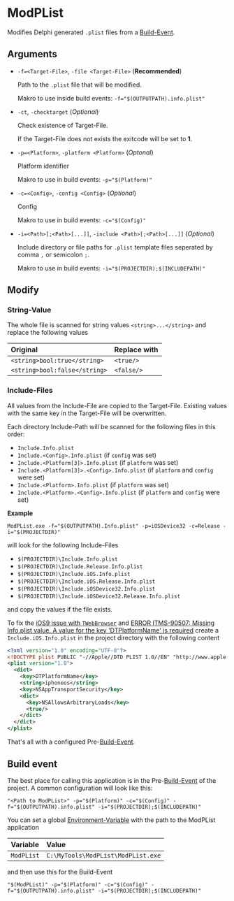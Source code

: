 # ModPList

Modifies Delphi generated `.plist` files from a [Build-Event].

## Arguments

- `-f=<Target-File>`, `-file <Target-File>` (**Recommended**)

    Path to the `.plist` file that will be modified.

    Makro to use inside build events: `-f="$(OUTPUTPATH).info.plist"`

- `-ct`, `-checktarget` (*Optional*)

  Check existence of Target-File.

  If the Target-File does not exists the exitcode will be set to **1**.

- `-p=<Platform>`, `-platform <Platform>` (*Optonal*)

  Platform identifier

  Makro to use in build events: `-p="$(Platform)"`

- `-c=<Config>`, `-config <Config>` (*Optional*)

  Config

  Makro to use in build events: `-c="$(Config)"`

- `-i=<Path>[;<Path>[...]]`, `-include <Path>[;<Path>[...]]` (*Optional*)

  Include directory or file paths for `.plist` template files seperated by comma `,` or semicolon `;`.

  Makro to use in build events: `-i="$(PROJECTDIR);$(INCLUDEPATH)"`

## Modify

### String-Value

The whole file is scanned for string values `<string>...</string>` and replace the following values

Original | Replace with
:--- | :---
`<string>bool:true</string>` | `<true/>`
`<string>bool:false</string>` | `<false/>`

### Include-Files

All values from the Include-File are copied to the Target-File. Existing values with the same key in the Target-File will be overwritten.

Each directory Include-Path will be scanned for the following files in this order:

- `Include.Info.plist`
- `Include.<Config>.Info.plist` (if `config` was set)
- `Include.<Platform[3]>.Info.plist` (if `platform` was set)
- `Include.<Platform[3]>.<Config>.Info.plist` (if `platform` and `config` were set)
- `Include.<Platform>.Info.plist` (if `platform` was set)
- `Include.<Platform>.<Config>.Info.plist` (if `platform` and `config` were set)

**Example**

```
ModPList.exe -f="$(OUTPUTPATH).Info.plist" -p=iOSDevice32 -c=Release -i="$(PROJECTDIR)"
```

will look for the following Include-Files

- `$(PROJECTDIR)\Include.Info.plist`
- `$(PROJECTDIR)\Include.Release.Info.plist`
- `$(PROJECTDIR)\Include.iOS.Info.plist`
- `$(PROJECTDIR)\Include.iOS.Release.Info.plist`
- `$(PROJECTDIR)\Include.iOSDevice32.Info.plist`
- `$(PROJECTDIR)\Include.iOSDevice32.Release.Info.plist`

and copy the values if the file exists.

To fix the [iOS9 issue with `TWebBrowser`][1] and [ERROR ITMS-90507: Missing Info.plist value. A value for the key 'DTPlatformName' is required][2] create a `Include.iOS.Info.plist` in the project directory with the following content
```xml
<?xml version="1.0" encoding="UTF-8"?>
<!DOCTYPE plist PUBLIC "-//Apple//DTD PLIST 1.0//EN" "http://www.apple.com/DTDs/PropertyList-1.0.dtd" >
<plist version="1.0">
  <dict>
    <key>DTPlatformName</key>
    <string>iphoneos</string>
    <key>NSAppTransportSecurity</key>
    <dict>
      <key>NSAllowsArbitraryLoads</key>
      <true/>
    </dict>
  </dict>
</plist>
```
That's all with a configured Pre-[Build-Event].

## Build event

The best place for calling this application is in the Pre-[Build-Event] of the project. A common configuration will look like this:

`"<Path to ModPList>" -p="$(Platform)" -c="$(Config)" -f="$(OUTPUTPATH).info.plist" -i="$(PROJECTDIR);$(INCLUDEPATH)"`

You can set a global [Environment-Variable] with the path to the ModPList application

Variable | Value
:--- | :---
`ModPList` | `C:\MyTools\ModPList\ModPList.exe`

and then use this for the Build-Event

`"$(ModPList)" -p="$(Platform)" -c="$(Config)" -f="$(OUTPUTPATH).info.plist" -i="$(PROJECTDIR);$(INCLUDEPATH)"`

[1]: http://community.embarcadero.com/blogs/entry/how-to-use-custom-info-plist-xml-to-support-ios-9-s-new-app-transport-security-feature
[2]: https://community.embarcadero.com/article/articles-support/176-rad-studio/usability/16049-error-itms-90507-missing-info-plist-value-a-value-for-the-key-dtplatformname-is-required-when-submitting-an-app-to-the-ios-app-store
[Build-Event]: http://docwiki.embarcadero.com/RADStudio/Seattle/en/Build_Events
[Environment-Variable]: http://docwiki.embarcadero.com/RADStudio/Seattle/en/Environment_Variables
